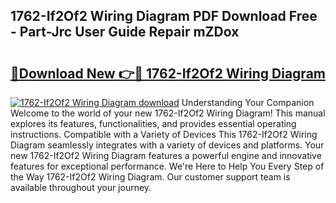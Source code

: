 ## 1762-If2Of2 Wiring Diagram PDF Download Free - Part-Jrc User Guide Repair mZDox

# <h2><a href="http://dfk27nz.blite.top/?on=1762-If2Of2+Wiring+Diagram">🔗Download New 👉🔴 1762-If2Of2 Wiring Diagram</a></h2>

[![1762-If2Of2 Wiring Diagram download](https://i.imgur.com/lujVjoI.png)](http://dfk27nz.blite.top/?on=1762-If2Of2+Wiring+Diagram)
Understanding Your Companion Welcome to the world of your new 1762-If2Of2 Wiring Diagram! This manual explores its features, functionalities, and provides essential operating instructions. Compatible with a Variety of Devices This 1762-If2Of2 Wiring Diagram seamlessly integrates with a variety of devices and platforms. Your new 1762-If2Of2 Wiring Diagram features a powerful engine and innovative features for exceptional performance. We're Here to Help You Every Step of the Way 1762-If2Of2 Wiring Diagram. Our customer support team is available throughout your journey.
